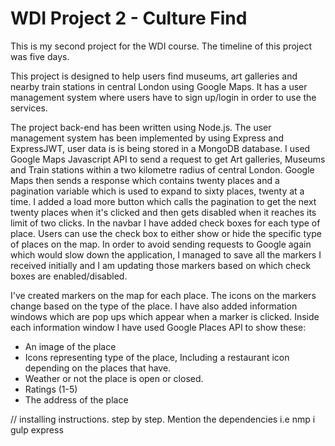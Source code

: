 # WDI Project 2 - Culture Find

This is my second project for the WDI course. The timeline of this project was five days.

This project is designed to help users find museums, art galleries and nearby train stations in central London using Google Maps.
It has a user management system where users have to sign up/login in order to use the services.

The project back-end has been written using Node.js.
The user management system has been implemented by using Express and ExpressJWT, user data is is being stored in a MongoDB database. I used Google Maps Javascript API to send a request to get Art galleries, Museums and Train stations within a two kilometre radius of central London.
Google Maps then sends a response which contains twenty places and a pagination variable which is used to expand to sixty places, twenty at a time. I added a load more button which calls the pagination to get the next twenty places when it's clicked and then gets disabled when it reaches its limit of two clicks.
In the navbar I have added check boxes for each type of place. Users can use the check box to either show or hide the specific type of places on the map. In order to avoid sending requests to Google again which would slow down the application, I managed to save all the markers I received initially and I am updating those markers based on which check boxes are enabled/disabled.


I've created markers on the map for each place. The icons on the markers change based on the type of the place. I have also added information windows which are pop ups which appear when a marker is clicked. Inside each information window I have used Google Places API to show these:
* An image of the place
* Icons representing type of the place, Including a restaurant icon depending on the places that have.
* Weather or not the place is open or closed.
* Ratings (1-5)
* The address of the place






// installing instructions. step by step.
   Mention the dependencies i.e nmp i gulp express
